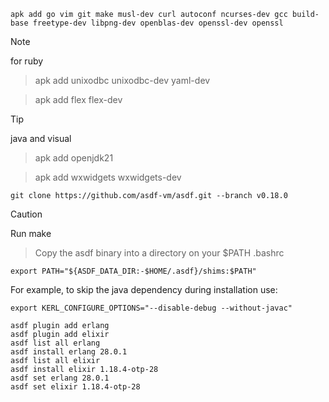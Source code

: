 ```
apk add go vim git make musl-dev curl autoconf ncurses-dev gcc build-base freetype-dev libpng-dev openblas-dev openssl-dev openssl
```

> [!NOTE]
> for ruby

> apk add unixodbc unixodbc-dev yaml-dev

> apk add flex flex-dev

> [!TIP]
> java and visual

> apk add openjdk21

> apk add wxwidgets wxwidgets-dev
```
git clone https://github.com/asdf-vm/asdf.git --branch v0.18.0
```
> [!CAUTION]
> Run make

> Copy the asdf binary into a directory on your $PATH
.bashrc
```
export PATH="${ASDF_DATA_DIR:-$HOME/.asdf}/shims:$PATH"
```
For example, to skip the java dependency during installation use:
```
export KERL_CONFIGURE_OPTIONS="--disable-debug --without-javac"
```
```
asdf plugin add erlang
asdf plugin add elixir
asdf list all erlang
asdf install erlang 28.0.1
asdf list all elixir
asdf install elixir 1.18.4-otp-28
asdf set erlang 28.0.1
asdf set elixir 1.18.4-otp-28
```

